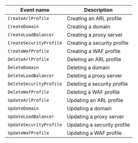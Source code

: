 Event name | Description
--- | ---
`CreateArlProfile` | Creating an ARL profile
`CreateDomain` | Creating a domain
`CreateLoadBalancer` | Creating a proxy server
`CreateSecurityProfile` | Creating a security profile
`CreateWafProfile` | Creating a WAF profile
`DeleteArlProfile` | Deleting an ARL profile
`DeleteDomain` | Deleting a domain
`DeleteLoadBalancer` | Deleting a proxy server
`DeleteSecurityProfile` | Deleting a security profile
`DeleteWafProfile` | Deleting a WAF profile
`UpdateArlProfile` | Updating an ARL profile
`UpdateDomain` | Updating a domain
`UpdateLoadBalancer` | Updating a proxy server
`UpdateSecurityProfile` | Updating a security profile
`UpdateWafProfile` | Updating a WAF profile
